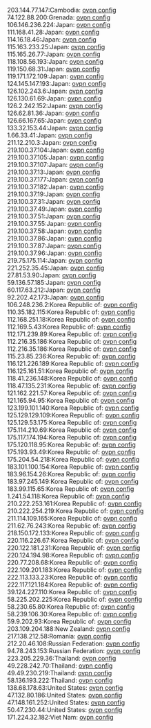 203.144.77.147:Cambodia: [ovpn config](vpn/203_144_77_147.ovpn)  
74.122.88.200:Grenada: [ovpn config](vpn/74_122_88_200.ovpn)  
106.146.236.224:Japan: [ovpn config](vpn/106_146_236_224.ovpn)  
111.168.41.28:Japan: [ovpn config](vpn/111_168_41_28.ovpn)  
114.16.18.46:Japan: [ovpn config](vpn/114_16_18_46.ovpn)  
115.163.233.25:Japan: [ovpn config](vpn/115_163_233_25.ovpn)  
115.165.26.77:Japan: [ovpn config](vpn/115_165_26_77.ovpn)  
118.108.56.193:Japan: [ovpn config](vpn/118_108_56_193.ovpn)  
119.150.68.31:Japan: [ovpn config](vpn/119_150_68_31.ovpn)  
119.171.172.109:Japan: [ovpn config](vpn/119_171_172_109.ovpn)  
124.145.147.193:Japan: [ovpn config](vpn/124_145_147_193.ovpn)  
126.102.243.6:Japan: [ovpn config](vpn/126_102_243_6.ovpn)  
126.130.61.69:Japan: [ovpn config](vpn/126_130_61_69.ovpn)  
126.2.242.152:Japan: [ovpn config](vpn/126_2_242_152.ovpn)  
126.62.81.36:Japan: [ovpn config](vpn/126_62_81_36.ovpn)  
126.66.167.65:Japan: [ovpn config](vpn/126_66_167_65.ovpn)  
133.32.153.44:Japan: [ovpn config](vpn/133_32_153_44.ovpn)  
1.66.33.41:Japan: [ovpn config](vpn/1_66_33_41.ovpn)  
211.12.210.3:Japan: [ovpn config](vpn/211_12_210_3.ovpn)  
219.100.37.104:Japan: [ovpn config](vpn/219_100_37_104.ovpn)  
219.100.37.105:Japan: [ovpn config](vpn/219_100_37_105.ovpn)  
219.100.37.107:Japan: [ovpn config](vpn/219_100_37_107.ovpn)  
219.100.37.13:Japan: [ovpn config](vpn/219_100_37_13.ovpn)  
219.100.37.177:Japan: [ovpn config](vpn/219_100_37_177.ovpn)  
219.100.37.182:Japan: [ovpn config](vpn/219_100_37_182.ovpn)  
219.100.37.19:Japan: [ovpn config](vpn/219_100_37_19.ovpn)  
219.100.37.31:Japan: [ovpn config](vpn/219_100_37_31.ovpn)  
219.100.37.49:Japan: [ovpn config](vpn/219_100_37_49.ovpn)  
219.100.37.51:Japan: [ovpn config](vpn/219_100_37_51.ovpn)  
219.100.37.55:Japan: [ovpn config](vpn/219_100_37_55.ovpn)  
219.100.37.58:Japan: [ovpn config](vpn/219_100_37_58.ovpn)  
219.100.37.86:Japan: [ovpn config](vpn/219_100_37_86.ovpn)  
219.100.37.87:Japan: [ovpn config](vpn/219_100_37_87.ovpn)  
219.100.37.96:Japan: [ovpn config](vpn/219_100_37_96.ovpn)  
219.75.175.114:Japan: [ovpn config](vpn/219_75_175_114.ovpn)  
221.252.35.45:Japan: [ovpn config](vpn/221_252_35_45.ovpn)  
27.81.53.90:Japan: [ovpn config](vpn/27_81_53_90.ovpn)  
59.136.57.185:Japan: [ovpn config](vpn/59_136_57_185.ovpn)  
60.117.63.212:Japan: [ovpn config](vpn/60_117_63_212.ovpn)  
92.202.42.173:Japan: [ovpn config](vpn/92_202_42_173.ovpn)  
106.248.236.2:Korea Republic of: [ovpn config](vpn/106_248_236_2.ovpn)  
110.35.182.115:Korea Republic of: [ovpn config](vpn/110_35_182_115.ovpn)  
112.168.251.18:Korea Republic of: [ovpn config](vpn/112_168_251_18.ovpn)  
112.169.5.43:Korea Republic of: [ovpn config](vpn/112_169_5_43.ovpn)  
112.171.239.89:Korea Republic of: [ovpn config](vpn/112_171_239_89.ovpn)  
112.216.35.186:Korea Republic of: [ovpn config](vpn/112_216_35_186.ovpn)  
112.216.35.186:Korea Republic of: [ovpn config](vpn/112_216_35_186.ovpn)  
115.23.85.236:Korea Republic of: [ovpn config](vpn/115_23_85_236.ovpn)  
116.121.226.189:Korea Republic of: [ovpn config](vpn/116_121_226_189.ovpn)  
116.125.161.51:Korea Republic of: [ovpn config](vpn/116_125_161_51.ovpn)  
118.41.236.148:Korea Republic of: [ovpn config](vpn/118_41_236_148.ovpn)  
118.47.135.231:Korea Republic of: [ovpn config](vpn/118_47_135_231.ovpn)  
121.162.221.57:Korea Republic of: [ovpn config](vpn/121_162_221_57.ovpn)  
121.165.94.95:Korea Republic of: [ovpn config](vpn/121_165_94_95.ovpn)  
123.199.101.140:Korea Republic of: [ovpn config](vpn/123_199_101_140.ovpn)  
125.129.129.109:Korea Republic of: [ovpn config](vpn/125_129_129_109.ovpn)  
125.129.53.175:Korea Republic of: [ovpn config](vpn/125_129_53_175.ovpn)  
175.114.210.69:Korea Republic of: [ovpn config](vpn/175_114_210_69.ovpn)  
175.117.174.194:Korea Republic of: [ovpn config](vpn/175_117_174_194.ovpn)  
175.120.118.95:Korea Republic of: [ovpn config](vpn/175_120_118_95.ovpn)  
175.193.93.49:Korea Republic of: [ovpn config](vpn/175_193_93_49.ovpn)  
175.204.54.218:Korea Republic of: [ovpn config](vpn/175_204_54_218.ovpn)  
183.101.100.154:Korea Republic of: [ovpn config](vpn/183_101_100_154.ovpn)  
183.96.154.26:Korea Republic of: [ovpn config](vpn/183_96_154_26.ovpn)  
183.97.245.149:Korea Republic of: [ovpn config](vpn/183_97_245_149.ovpn)  
183.99.115.65:Korea Republic of: [ovpn config](vpn/183_99_115_65.ovpn)  
1.241.54.118:Korea Republic of: [ovpn config](vpn/1_241_54_118.ovpn)  
210.222.253.161:Korea Republic of: [ovpn config](vpn/210_222_253_161.ovpn)  
210.222.254.219:Korea Republic of: [ovpn config](vpn/210_222_254_219.ovpn)  
211.114.109.165:Korea Republic of: [ovpn config](vpn/211_114_109_165.ovpn)  
211.62.76.243:Korea Republic of: [ovpn config](vpn/211_62_76_243.ovpn)  
218.150.172.133:Korea Republic of: [ovpn config](vpn/218_150_172_133.ovpn)  
220.116.226.67:Korea Republic of: [ovpn config](vpn/220_116_226_67.ovpn)  
220.122.181.231:Korea Republic of: [ovpn config](vpn/220_122_181_231.ovpn)  
220.124.194.98:Korea Republic of: [ovpn config](vpn/220_124_194_98.ovpn)  
220.77.208.68:Korea Republic of: [ovpn config](vpn/220_77_208_68.ovpn)  
222.109.201.183:Korea Republic of: [ovpn config](vpn/222_109_201_183.ovpn)  
222.113.133.23:Korea Republic of: [ovpn config](vpn/222_113_133_23.ovpn)  
222.117.121.184:Korea Republic of: [ovpn config](vpn/222_117_121_184.ovpn)  
39.124.227.110:Korea Republic of: [ovpn config](vpn/39_124_227_110.ovpn)  
58.225.202.225:Korea Republic of: [ovpn config](vpn/58_225_202_225.ovpn)  
58.230.65.80:Korea Republic of: [ovpn config](vpn/58_230_65_80.ovpn)  
58.239.106.30:Korea Republic of: [ovpn config](vpn/58_239_106_30.ovpn)  
59.9.202.93:Korea Republic of: [ovpn config](vpn/59_9_202_93.ovpn)  
203.109.204.188:New Zealand: [ovpn config](vpn/203_109_204_188.ovpn)  
217.138.212.58:Romania: [ovpn config](vpn/217_138_212_58.ovpn)  
212.20.46.108:Russian Federation: [ovpn config](vpn/212_20_46_108.ovpn)  
94.78.243.153:Russian Federation: [ovpn config](vpn/94_78_243_153.ovpn)  
223.205.229.36:Thailand: [ovpn config](vpn/223_205_229_36.ovpn)  
49.228.242.70:Thailand: [ovpn config](vpn/49_228_242_70.ovpn)  
49.49.230.219:Thailand: [ovpn config](vpn/49_49_230_219.ovpn)  
58.136.193.222:Thailand: [ovpn config](vpn/58_136_193_222.ovpn)  
138.68.178.63:United States: [ovpn config](vpn/138_68_178_63.ovpn)  
47.132.80.186:United States: [ovpn config](vpn/47_132_80_186.ovpn)  
47.148.161.252:United States: [ovpn config](vpn/47_148_161_252.ovpn)  
50.47.230.44:United States: [ovpn config](vpn/50_47_230_44.ovpn)  
171.224.32.182:Viet Nam: [ovpn config](vpn/171_224_32_182.ovpn)  
